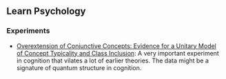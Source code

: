 
## Learn Psychology


### Experiments

* [Overextension of Conjunctive Concepts: Evidence for a Unitary Model of Concept Typicality and Class Inclusion](https://www.researchgate.net/publication/230577581_Overextension_of_Conjunctive_Concepts_Evidence_for_a_Unitary_Model_of_Concept_Typicality_and_Class_Inclusion?ev=srch_pub): A very important experiment in cognition that vilates a lot of earlier theories. The data might be a signature of quantum structure in cognition.
